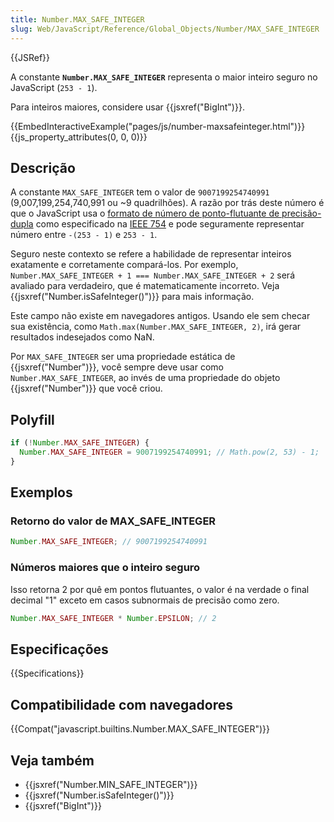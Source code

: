 ```yaml
---
title: Number.MAX_SAFE_INTEGER
slug: Web/JavaScript/Reference/Global_Objects/Number/MAX_SAFE_INTEGER
---
```


{{JSRef}}

A constante **`Number.MAX_SAFE_INTEGER`** representa o maior inteiro seguro no JavaScript (`253 - 1`).

Para inteiros maiores, considere usar {{jsxref("BigInt")}}.

{{EmbedInteractiveExample("pages/js/number-maxsafeinteger.html")}}{{js_property_attributes(0, 0, 0)}}

## Descrição

A constante `MAX_SAFE_INTEGER` tem o valor de `9007199254740991` (9,007,199,254,740,991 ou \~9 quadrilhões). A razão por trás deste número é que o JavaScript usa o [formato de número de ponto-flutuante de precisão-dupla](http://en.wikipedia.org/wiki/Double_precision_floating-point_format) como especificado na [IEEE 754](http://en.wikipedia.org/wiki/IEEE_floating_point) e pode seguramente representar número entre `-(253 - 1)` e `253 - 1`.

Seguro neste contexto se refere a habilidade de representar inteiros exatamente e corretamente compará-los. Por exemplo, `Number.MAX_SAFE_INTEGER + 1 === Number.MAX_SAFE_INTEGER + 2` será avaliado para verdadeiro, que é matematicamente incorreto. Veja {{jsxref("Number.isSafeInteger()")}} para mais informação.

Este campo não existe em navegadores antigos. Usando ele sem checar sua existência, como `Math.max(Number.MAX_SAFE_INTEGER, 2)`, irá gerar resultados indesejados como NaN.

Por `MAX_SAFE_INTEGER` ser uma propriedade estática de {{jsxref("Number")}}, você sempre deve usar como `Number.MAX_SAFE_INTEGER`, ao invés de uma propriedade do objeto {{jsxref("Number")}} que você criou.

## Polyfill

```js
if (!Number.MAX_SAFE_INTEGER) {
  Number.MAX_SAFE_INTEGER = 9007199254740991; // Math.pow(2, 53) - 1;
}
```

## Exemplos

### Retorno do valor de MAX_SAFE_INTEGER

```js
Number.MAX_SAFE_INTEGER; // 9007199254740991
```

### Números maiores que o inteiro seguro

Isso retorna 2 por quê em pontos flutuantes, o valor é na verdade o final decimal "1" exceto em casos subnormais de precisão como zero.

```js
Number.MAX_SAFE_INTEGER * Number.EPSILON; // 2
```

## Especificações

{{Specifications}}

## Compatibilidade com navegadores

{{Compat("javascript.builtins.Number.MAX_SAFE_INTEGER")}}

## Veja também

- {{jsxref("Number.MIN_SAFE_INTEGER")}}
- {{jsxref("Number.isSafeInteger()")}}
- {{jsxref("BigInt")}}
